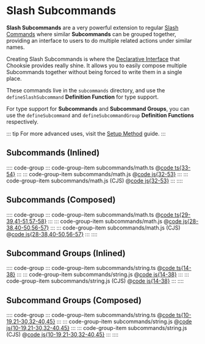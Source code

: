 # Slash Subcommands

**Slash Subcommands** are a very powerful extension to regular [Slash Commands](../slash-commands/README.md)
where similar **Subcommands** can be grouped together, providing an interface to users to do multiple related
actions under similar names.

Creating Slash Subcommands is where the <u>Declarative Interface</u> that Chooksie provides really shine.
It allows you to easily compose multiple Subcommands together without being forced to write them in a single
place.

These commands live in the `subcommands` directory, and use the `defineSlashSubcommand` **Definition
Function** for type support.

For type support for **Subcommands** and **Subcommand Groups**, you can use the `defineSubcommand` and
`defineSubcommandGroup` **Definition Functions** respectively.

::: tip
For more advanced uses, visit the [Setup Method](../../advanced/setup/README.md) guide.
:::

## Subcommands (Inlined)

:::: code-group
::: code-group-item subcommands/math.ts
@[code ts{33-54}](./math-inlined.ts)
:::
::: code-group-item subcommands/math.js
@[code js{32-53}](./math-inlined.mjs)
:::
::: code-group-item subcommands/math.js (CJS)
@[code js{32-53}](./math-inlined.cjs)
:::
::::

## Subcommands (Composed)

:::: code-group
::: code-group-item subcommands/math.ts
@[code ts{29-39,41-51,57-58}](./math-composed.ts)
:::
::: code-group-item subcommands/math.js
@[code js{28-38,40-50,56-57}](./math-composed.mjs)
:::
::: code-group-item subcommands/math.js (CJS)
@[code js{28-38,40-50,56-57}](./math-composed.cjs)
:::
::::

## Subcommand Groups (Inlined)

:::: code-group
::: code-group-item subcommands/string.ts
@[code ts{14-38}](./string-inlined.ts)
:::
::: code-group-item subcommands/string.js
@[code js{14-38}](./string-inlined.mjs)
:::
::: code-group-item subcommands/string.js (CJS)
@[code js{14-38}](./string-inlined.cjs)
:::
::::

## Subcommand Groups (Composed)

:::: code-group
::: code-group-item subcommands/string.ts
@[code ts{10-19,21-30,32-40,45}](./string-composed.ts)
:::
::: code-group-item subcommands/string.js
@[code js{10-19,21-30,32-40,45}](./string-composed.mjs)
:::
::: code-group-item subcommands/string.js (CJS)
@[code js{10-19,21-30,32-40,45}](./string-composed.cjs)
:::
::::
